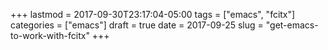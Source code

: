 +++
lastmod = 2017-09-30T23:17:04-05:00
tags = ["emacs", "fcitx"]
categories = ["emacs"]
draft = true
date = 2017-09-25
slug = "get-emacs-to-work-with-fcitx"
+++
